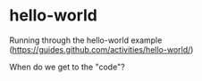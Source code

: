 hello-world
===========

Running through the hello-world example (https://guides.github.com/activities/hello-world/)

When do we get to the "code"?
